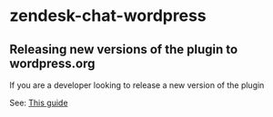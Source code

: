 # zendesk-chat-wordpress

## Releasing new versions of the plugin to wordpress.org

If you are a developer looking to release a new version of the plugin

See: [This guide](https://zendesk.atlassian.net/wiki/display/ENG/Publishing+new+versions+of+plugins+to+Wordpress.org)
